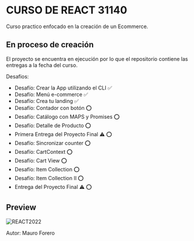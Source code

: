 # CURSO DE REACT 31140

Curso practico enfocado en la creación de un Ecommerce.

## En proceso de creación

El proyecto se encuentra en ejecución por lo que el repositorio contiene las entregas a la fecha del curso.

Desafios:
* Desafío: Crear la App utilizando el CLI ✅
* Desafío: Menú e-commerce ✅
* Desafío: Crea tu landing ✅
* Desafío: Contador con botón ⭕
* Desafío: Catálogo con MAPS y Promises ⭕
* Desafío: Detalle de Producto ⭕
* Primera Entrega del Proyecto Final ⚠ ⭕
* Desafío: Sincronizar counter ⭕
* Desafío: CartContext ⭕
* Desafío: Cart View ⭕
* Desafío: Item Collection ⭕
* Desafío: Item Collection II ⭕
* Entrega del Proyecto Final ⚠ ⭕

## Preview

![REACT2022](https://user-images.githubusercontent.com/42775364/160149597-9c28f9e8-2c16-4b79-8f6b-5c93ffffc07d.PNG)



Autor: Mauro Forero
